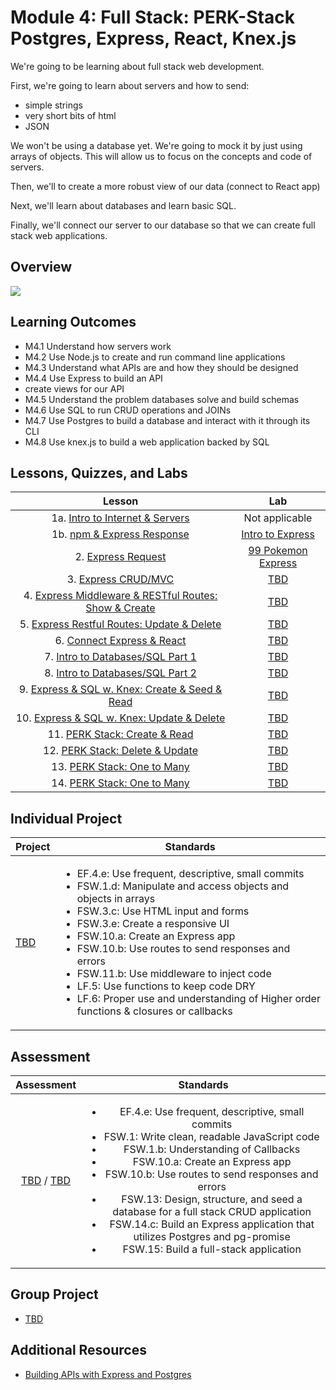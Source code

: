 # Module 4: Full Stack: PERK-Stack Postgres, Express, React, Knex.js

We're going to be learning about full stack web development.

First, we're going to learn about servers and how to send:

- simple strings
- very short bits of html
- JSON

We won't be using a database yet. We're going to mock it by just using arrays of objects. This will allow us to focus on the concepts and code of servers.

Then, we'll to create a more robust view of our data (connect to React app)

Next, we'll learn about databases and learn basic SQL.

Finally, we'll connect our server to our database so that we can create full stack web applications.

## Overview

![](https://comic.browserling.com/full-stack.png)

## Learning Outcomes

- M4.1 Understand how servers work
- M4.2 Use Node.js to create and run command line applications
- M4.3 Understand what APIs are and how they should be designed
- M4.4 Use Express to build an API
- create views for our API
- M4.5 Understand the problem databases solve and build schemas
- M4.6 Use SQL to run CRUD operations and JOINs
- M4.7 Use Postgres to build a database and interact with it through its CLI
- M4.8 Use knex.js to build a web application backed by SQL

## Lessons, Quizzes, and Labs

|                                            Lesson                                             |                                       Lab                                        |
| :-------------------------------------------------------------------------------------------: | :------------------------------------------------------------------------------: |
|         1a. [Intro to Internet & Servers](./intro-to-internet-and-servers/README.md)          |                                  Not applicable                                  |
|              1b. [npm & Express Response](./intro-to-express-response/README.md)              | [Intro to Express](https://github.com/joinpursuit/Module-4-intro-to-express-lab) |
|                  2. [Express Request](./intro-to-express-request/README.md)                   | [99 Pokemon Express](https://github.com/joinpursuit/module-4-99-pokemon-express) |
|                3. [Express CRUD/MVC](./express-rest-crud-mvc-index/README.md)                 |                      [TBD](https://github.com/joinpursuit/)                      |
| 4. [Express Middleware & RESTful Routes: Show & Create](./express-rest-show-create/README.md) |                      [TBD](https://github.com/joinpursuit/)                      |
|     5. [Express Restful Routes: Update & Delete](./express-rest-delete-update/README.md)      |                      [TBD](https://github.com/joinpursuit/)                      |
|                6. [Connect Express & React](./express-connect-react/README.md)                |                      [TBD](https://github.com/joinpursuit/)                      |
|              7. [Intro to Databases/SQL Part 1](./intro-to-sql-part-1/README.md)              |                      [TBD](https://github.com/joinpursuit/)                      |
|              8. [Intro to Databases/SQL Part 2](./intro-to-sql-part-2/README.md)              |                      [TBD](https://github.com/joinpursuit/)                      |
|     9. [Express & SQL w. Knex: Create & Seed & Read](./express-sql-create-read/README.md)     |                      [TBD](https://github.com/joinpursuit/)                      |
|      10. [Express & SQL w. Knex: Update & Delete](./express-sql-delete-update/README.md)      |                      [TBD](https://github.com/joinpursuit/)                      |
|                 11. [PERK Stack: Create & Read](./perk-create-read/README.md)                 |                      [TBD](https://github.com/joinpursuit/)                      |
|               12. [PERK Stack: Delete & Update](./perk-update-delete/README.md)               |                      [TBD](https://github.com/joinpursuit/)                      |
|                13. [PERK Stack: One to Many](./perk-one-to-many-c-r/README.md)                |                      [TBD](https://github.com/joinpursuit/)                      |
|                14. [PERK Stack: One to Many](./perk-one-to-many-d-u/README.md)                |                      [TBD](https://github.com/joinpursuit/)                      |

## Individual Project

| Project                                | Standards                                                                                                                                                                                                                                                                                                                                                                                                                                                                                                             |
| -------------------------------------- | --------------------------------------------------------------------------------------------------------------------------------------------------------------------------------------------------------------------------------------------------------------------------------------------------------------------------------------------------------------------------------------------------------------------------------------------------------------------------------------------------------------------- |
| [TBD](https://github.com/joinpursuit/) | <ul><li>EF.4.e: Use frequent, descriptive, small commits</li><li>FSW.1.d: Manipulate and access objects and objects in arrays</li><li>FSW.3.c: Use HTML input and forms</li><li>FSW.3.e: Create a responsive UI</li><li>FSW.10.a: Create an Express app</li><li>FSW.10.b: Use routes to send responses and errors</li><li>FSW.11.b: Use middleware to inject code</li><li>LF.5: Use functions to keep code DRY</li><li>LF.6: Proper use and understanding of Higher order functions & closures or callbacks</li></ul> |

## Assessment

|                                                               Assessment                                                                |                                                                                                                                                                                                                                             Standards                                                                                                                                                                                                                                              |
| :-------------------------------------------------------------------------------------------------------------------------------------: | :------------------------------------------------------------------------------------------------------------------------------------------------------------------------------------------------------------------------------------------------------------------------------------------------------------------------------------------------------------------------------------------------------------------------------------------------------------------------------------------------: |
| [TBD](https://canvas.instructure.com/courses/1605748/assignments/) / [TBD](https://canvas.instructure.com/courses/1705731/assignments/) | <ul><li>EF.4.e: Use frequent, descriptive, small commits</li><li>FSW.1: Write clean, readable JavaScript code</li><li>FSW.1.b: Understanding of Callbacks</li><li>FSW.10.a: Create an Express app</li><li>FSW.10.b: Use routes to send responses and errors</li><li>FSW.13: Design, structure, and seed a database for a full stack CRUD application</li><li>FSW.14.c: Build an Express application that utilizes Postgres and pg-promise</li><li>FSW.15: Build a full-stack application</li></ul> |

## Group Project

- [TBD](https://github.com/joinpursuit/)

## Additional Resources

- [Building APIs with Express and Postgres](../node/building_apis_with_express_and_postgres/README.md)
